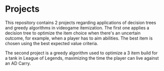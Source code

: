 # Projects
This repository contains 2 projects regarding applications of decision trees and greedy algorithms in videogame itemization.
The first one applies a decision tree to optimize the item choice when there's an uncertain outcome, for example, when a player has
to aim abilities. The best item is chosen using the best expected value criteria.

The second project is a greedy algorithm used to optimize a 3 item build for a tank in League of Legends, maximizing the time
the player can live against an AD Carry. 
